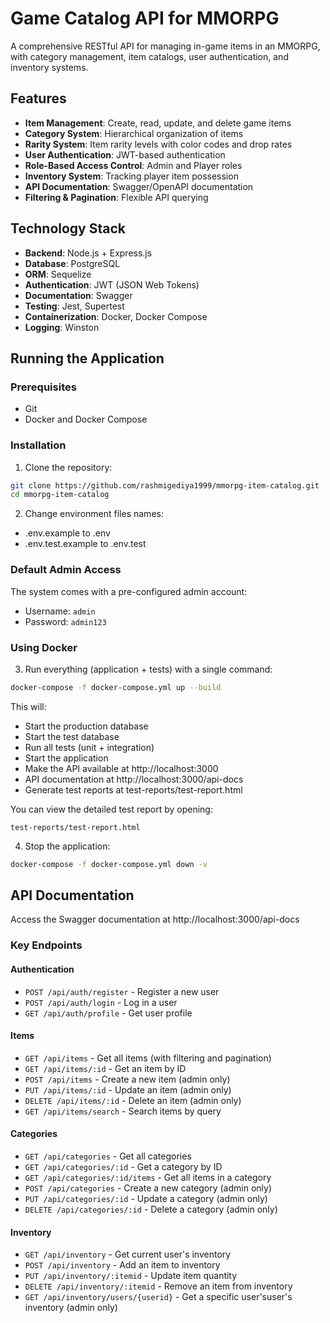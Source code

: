 # Game Catalog API for MMORPG

A comprehensive RESTful API for managing in-game items in an MMORPG, with category management, item catalogs, user authentication, and inventory systems.

## Features

- **Item Management**: Create, read, update, and delete game items
- **Category System**: Hierarchical organization of items
- **Rarity System**: Item rarity levels with color codes and drop rates
- **User Authentication**: JWT-based authentication
- **Role-Based Access Control**: Admin and Player roles
- **Inventory System**: Tracking player item possession
- **API Documentation**: Swagger/OpenAPI documentation
- **Filtering & Pagination**: Flexible API querying

## Technology Stack

- **Backend**: Node.js + Express.js
- **Database**: PostgreSQL
- **ORM**: Sequelize
- **Authentication**: JWT (JSON Web Tokens)
- **Documentation**: Swagger
- **Testing**: Jest, Supertest
- **Containerization**: Docker, Docker Compose
- **Logging**: Winston

## Running the Application

### Prerequisites
- Git
- Docker and Docker Compose

### Installation

1. Clone the repository:
```bash
git clone https://github.com/rashmigediya1999/mmorpg-item-catalog.git
cd mmorpg-item-catalog
```

2. Change  environment files names:
- .env.example to .env
- .env.test.example to .env.test

### Default Admin Access
The system comes with a pre-configured admin account:
- Username: `admin`
- Password: `admin123`

### Using Docker

3. Run everything (application + tests) with a single command:
```bash
docker-compose -f docker-compose.yml up --build
```
This will:
- Start the production database
- Start the test database
- Run all tests (unit + integration)
- Start the application
- Make the API available at http://localhost:3000
- API documentation at http://localhost:3000/api-docs
- Generate test reports at test-reports/test-report.html

You can view the detailed test report by opening:
```
test-reports/test-report.html
```


4. Stop the application:
```bash
docker-compose -f docker-compose.yml down -v
```

## API Documentation

Access the Swagger documentation at http://localhost:3000/api-docs

### Key Endpoints

#### Authentication
- `POST /api/auth/register` - Register a new user
- `POST /api/auth/login` - Log in a user
- `GET /api/auth/profile` - Get user profile

#### Items
- `GET /api/items` - Get all items (with filtering and pagination)
- `GET /api/items/:id` - Get an item by ID
- `POST /api/items` - Create a new item (admin only)
- `PUT /api/items/:id` - Update an item (admin only)
- `DELETE /api/items/:id` - Delete an item (admin only)
- `GET /api/items/search` - Search items by query

#### Categories
- `GET /api/categories` - Get all categories
- `GET /api/categories/:id` - Get a category by ID
- `GET /api/categories/:id/items` - Get all items in a category
- `POST /api/categories` - Create a new category (admin only)
- `PUT /api/categories/:id` - Update a category (admin only)
- `DELETE /api/categories/:id` - Delete a category (admin only)

#### Inventory
- `GET /api/inventory` - Get current user's inventory
- `POST /api/inventory` - Add an item to inventory
- `PUT /api/inventory/:itemid` - Update item quantity
- `DELETE /api/inventory/:itemid` - Remove an item from inventory
- `GET /api/inventory/users/{userid}` - Get a specific user'suser's inventory (admin only)

